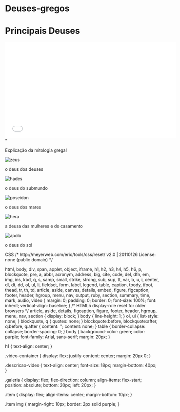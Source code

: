 # Deuses-gregos
<!DOCTYPE html>
<html lang="pt-br">
<head>
  <meta charset="UTF-8">
  <meta name="viewport" content="width=device-width, initial-scale=1.0">
  <title>Deuses Gregos</title>
  <link rel="stylesheet" href="style.css">
</head>
<body>
  <h1>Principais Deuses</h1>

  <div class="video-container">
    <iframe width="560" height="315" src="<iframe width="560" height="315" src="<iframe width="560" height="315" src="https://www.youtube.com/embed/IaINCqS-dik?si=DYaRXotYeSND5r_K" title="YouTube video player" frameborder="0" allow="accelerometer; autoplay; clipboard-write; encrypted-media; gyroscope; picture-in-picture; web-share" referrerpolicy="strict-origin-when-cross-origin" allowfullscreen></iframe>" 
            </iframe>
  </div>

  <p class="descricao-video">Explicação da mitologia grega!
  </p>

  <div class="galeria">
    <div class="zeus">
      <img src="" alt="zeus">
      <p>o deus dos deuses</p>
    </div>
    <div class="hades">
      <img src="" alt="hades">
      <p>o deus do submundo</p>
    </div>
    <div class="poseidon">
      <img src="" alt="poseidon">
      <p>o deus dos mares</p>
    </div>
    <div class="hera">
      <img src="" alt="hera">
      <p>a deusa das mulheres e do casamento</p>
    </div>
    <div class="apolo">
      <img src="" alt="apolo">
      <p>o deus do sol</p>
    </div>
  </div>
</body>
</html>
CSS
/* http://meyerweb.com/eric/tools/css/reset/ 
   v2.0 | 20110126
   License: none (public domain)
*/

html, body, div, span, applet, object, iframe,
h1, h2, h3, h4, h5, h6, p, blockquote, pre,
a, abbr, acronym, address, big, cite, code,
del, dfn, em, img, ins, kbd, q, s, samp,
small, strike, strong, sub, sup, tt, var,
b, u, i, center,
dl, dt, dd, ol, ul, li,
fieldset, form, label, legend,
table, caption, tbody, tfoot, thead, tr, th, td,
article, aside, canvas, details, embed, 
figure, figcaption, footer, header, hgroup, 
menu, nav, output, ruby, section, summary,
time, mark, audio, video {
	margin: 0;
	padding: 0;
	border: 0;
	font-size: 100%;
	font: inherit;
	vertical-align: baseline;
}
/* HTML5 display-role reset for older browsers */
article, aside, details, figcaption, figure, 
footer, header, hgroup, menu, nav, section {
	display: block;
}
body {
	line-height: 1;
}
ol, ul {
	list-style: none;
}
blockquote, q {
	quotes: none;
}
blockquote:before, blockquote:after,
q:before, q:after {
	content: '';
	content: none;
}
table {
	border-collapse: collapse;
	border-spacing: 0;
}
body {
  background-color: green;
  color: purple;
  font-family: Arial, sans-serif;
  margin: 20px;
}

h1 {
  text-align: center;
}

.video-container {
  display: flex;
  justify-content: center;
  margin: 20px 0;
}

.descricao-video {
  text-align: center;
  font-size: 18px;
  margin-bottom: 40px;
}

.galeria {
  display: flex;
  flex-direction: column;
  align-items: flex-start;
  position: absolute;
  bottom: 20px;
  left: 20px;
}

.item {
  display: flex;
  align-items: center;
  margin-bottom: 10px;
}

.item img {
  margin-right: 10px;
  border: 2px solid purple;
}
